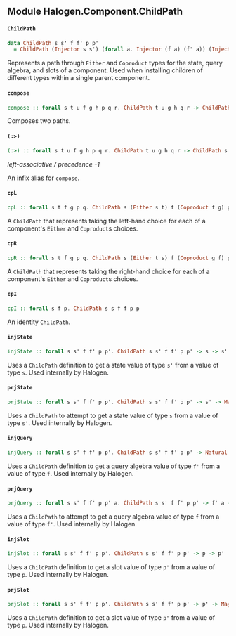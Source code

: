 ## Module Halogen.Component.ChildPath

#### `ChildPath`

``` purescript
data ChildPath s s' f f' p p'
  = ChildPath (Injector s s') (forall a. Injector (f a) (f' a)) (Injector p p')
```

Represents a path through `Either` and `Coproduct` types for the state,
query algebra, and slots of a component. Used when installing children of
different types within a single parent component.

#### `compose`

``` purescript
compose :: forall s t u f g h p q r. ChildPath t u g h q r -> ChildPath s t f g p q -> ChildPath s u f h p r
```

Composes two paths.

#### `(:>)`

``` purescript
(:>) :: forall s t u f g h p q r. ChildPath t u g h q r -> ChildPath s t f g p q -> ChildPath s u f h p r
```

_left-associative / precedence -1_

An infix alias for `compose`.

#### `cpL`

``` purescript
cpL :: forall s t f g p q. ChildPath s (Either s t) f (Coproduct f g) p (Either p q)
```

A `ChildPath` that represents taking the left-hand choice for each of a
component's `Either` and `Coproduct`s choices.

#### `cpR`

``` purescript
cpR :: forall s t f g p q. ChildPath s (Either t s) f (Coproduct g f) p (Either q p)
```

A `ChildPath` that represents taking the right-hand choice for each of a
component's `Either` and `Coproduct`s choices.

#### `cpI`

``` purescript
cpI :: forall s f p. ChildPath s s f f p p
```

An identity `ChildPath`.

#### `injState`

``` purescript
injState :: forall s s' f f' p p'. ChildPath s s' f f' p p' -> s -> s'
```

Uses a `ChildPath` definition to get a state value of type `s'` from a
value of type `s`. Used internally by Halogen.

#### `prjState`

``` purescript
prjState :: forall s s' f f' p p'. ChildPath s s' f f' p p' -> s' -> Maybe s
```

Uses a `ChildPath` to attempt to get a state value of type `s` from a value
of type `s'`. Used internally by Halogen.

#### `injQuery`

``` purescript
injQuery :: forall s s' f f' p p'. ChildPath s s' f f' p p' -> Natural f f'
```

Uses a `ChildPath` definition to get a query algebra value of type `f'`
from a value of type `f`. Used internally by Halogen.

#### `prjQuery`

``` purescript
prjQuery :: forall s s' f f' p p' a. ChildPath s s' f f' p p' -> f' a -> Maybe (f a)
```

Uses a `ChildPath` to attempt to get a query algebra value of type `f`
from a value of type `f'`. Used internally by Halogen.

#### `injSlot`

``` purescript
injSlot :: forall s s' f f' p p'. ChildPath s s' f f' p p' -> p -> p'
```

Uses a `ChildPath` definition to get a slot value of type `p'` from a
value of type `p`. Used internally by Halogen.

#### `prjSlot`

``` purescript
prjSlot :: forall s s' f f' p p'. ChildPath s s' f f' p p' -> p' -> Maybe p
```

Uses a `ChildPath` definition to get a slot value of type `p'` from a
value of type `p`. Used internally by Halogen.



